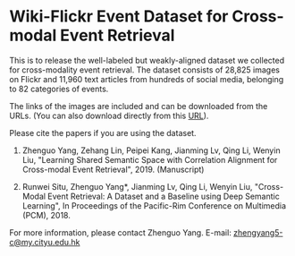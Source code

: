 # Wiki-Flickr Event Dataset for Cross-modal Event Retrieval
This is to release the well-labeled but weakly-aligned dataset we collected for cross-modality event retrieval. The dataset consists of 28,825 images on Flickr and 11,960 text articles from hundreds of social media, belonging to 82 categories of events.

The links of the images are included and can be downloaded from the URLs. (You can also download directly from this [URL](https://mail2gduteducn-my.sharepoint.com/:u:/g/personal/2111605074_mail2_gdut_edu_cn/EVjoelOI1MlDvEXvB9wheqkB5MSk70dESi3aqh7URyVc9Q)).

Please cite the papers if you are using the dataset.

1. Zhenguo Yang, Zehang Lin, Peipei Kang, Jianming Lv, Qing Li, Wenyin Liu, "Learning Shared Semantic Space with Correlation Alignment for Cross-modal Event Retrieval", 2019. (Manuscript)

2. Runwei Situ, Zhenguo Yang*, Jianming Lv, Qing Li, Wenyin Liu, "Cross-Modal Event Retrieval: A Dataset and a Baseline using Deep Semantic Learning", In Proceedings of the Pacific-Rim Conference on Multimedia (PCM), 2018. 

For more information, please contact Zhenguo Yang. E-mail: zhengyang5-c@my.cityu.edu.hk
